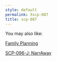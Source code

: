 ```yaml
---
style: default
permalink: Xscp-087
title: scp-087
---
```

You may also like:

[Family Planning](http://scp-wiki.net/family-planning)

[SCP-096-J: NarrAway](http://scp-wiki.net/scp-096-j)
